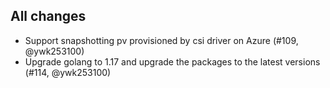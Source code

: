 ## All changes

- Support snapshotting pv provisioned by csi driver on Azure (#109, @ywk253100)
- Upgrade golang to 1.17 and upgrade the packages to the latest versions (#114, @ywk253100)